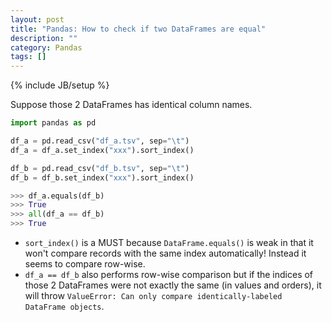 ```yaml
---
layout: post
title: "Pandas: How to check if two DataFrames are equal"
description: ""
category: Pandas
tags: []
---
```

{% include JB/setup %}

Suppose those 2 DataFrames has identical column names.

```python
import pandas as pd

df_a = pd.read_csv("df_a.tsv", sep="\t")
df_a = df_a.set_index("xxx").sort_index()

df_b = pd.read_csv("df_b.tsv", sep="\t")
df_b = df_b.set_index("xxx").sort_index()
```

```python
>>> df_a.equals(df_b)
>>> True
>>> all(df_a == df_b)
>>> True
```

- `sort_index()` is a MUST because `DataFrame.equals()` is weak in that it won't compare records with the same index automatically! Instead it seems to compare row-wise.
- `df_a == df_b` also performs row-wise comparison but if the indices of those 2 DataFrames were not exactly the same (in values and orders), it will throw `ValueError: Can only compare identically-labeled DataFrame objects`.